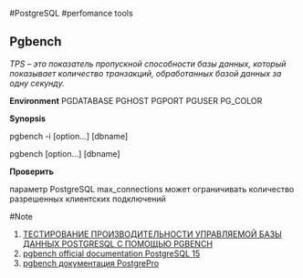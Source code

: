 
\#PostgreSQL \#perfomance tools
## Pgbench

*TPS – это показатель пропускной способности базы данных, который показывает количество транзакций, обработанных базой данных за одну секунду.*

**Environment**
PGDATABASE
PGHOST
PGPORT
PGUSER
PG_COLOR 

**Synopsis**

pgbench -i [option...] [dbname]

pgbench [option...] [dbname]

**Проверить** 

параметр PostgreSQL max_connections может ограничивать количество разрешенных клиентских подключений

\#Note 

  1. [ТЕСТИРОВАНИЕ ПРОИЗВОДИТЕЛЬНОСТИ УПРАВЛЯЕМОЙ БАЗЫ ДАННЫХ POSTGRESQL С ПОМОЩЬЮ PGBENCH](https://www.8host.com/blog/testirovanie-proizvoditelnosti-upravlyaemoj-bazy-dannyx-postgresql-s-pomoshhyu-pgbench/)
  2. [pgbench official documentation PostgreSQL 15](https://www.postgresql.org/docs/15/pgbench.html)
  3. [pgbench документация PostgrePro ](https://postgrespro.ru/docs/postgrespro/15/pgbench)

